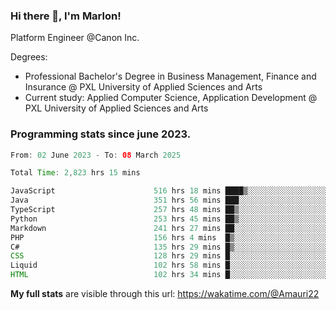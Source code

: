 
### Hi there 👋, I'm Marlon!

Platform Engineer @Canon Inc.

Degrees: 
- Professional Bachelor's Degree in Business Management, Finance and Insurance @ PXL University of Applied Sciences and Arts
- Current study: Applied Computer Science, Application Development @ PXL University of Applied Sciences and Arts

### Programming stats since june 2023.
<!--START_SECTION:waka-->

```java
From: 02 June 2023 - To: 08 March 2025

Total Time: 2,823 hrs 15 mins

JavaScript                      516 hrs 18 mins ████▒░░░░░░░░░░░░░░░░░░░░   17.87 %
Java                            351 hrs 56 mins ███░░░░░░░░░░░░░░░░░░░░░░   12.18 %
TypeScript                      257 hrs 48 mins ██▒░░░░░░░░░░░░░░░░░░░░░░   08.92 %
Python                          253 hrs 45 mins ██▒░░░░░░░░░░░░░░░░░░░░░░   08.78 %
Markdown                        241 hrs 27 mins ██░░░░░░░░░░░░░░░░░░░░░░░   08.36 %
PHP                             156 hrs 4 mins  █▒░░░░░░░░░░░░░░░░░░░░░░░   05.40 %
C#                              135 hrs 29 mins █▒░░░░░░░░░░░░░░░░░░░░░░░   04.69 %
CSS                             128 hrs 29 mins █░░░░░░░░░░░░░░░░░░░░░░░░   04.45 %
Liquid                          102 hrs 58 mins █░░░░░░░░░░░░░░░░░░░░░░░░   03.56 %
HTML                            102 hrs 34 mins █░░░░░░░░░░░░░░░░░░░░░░░░   03.55 %
```

<!--END_SECTION:waka-->
**My full stats** are visible through this url: https://wakatime.com/@Amauri22
